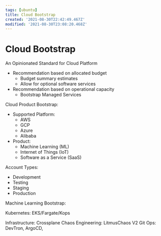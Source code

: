 ```yaml
---
tags: [ubuntu]
title: Cloud Bootstrap
created: '2021-08-30T22:42:49.467Z'
modified: '2021-08-30T23:08:20.468Z'
---
```


# Cloud Bootstrap

An Opinionated Standard for Cloud Platform
  - Recommendation based on allocated budget
    - Budget summary estimates
    - Allow for optional software services
  - Recommendation based on operational capacity
    - Bootstrap Managed Services

Cloud Product Bootstrap:
- Supported Platform:
  - AWS
  - GCP
  - Azure
  - Alibaba
- Product:
  - Machine Learning (ML)
  - Internet of Things (IoT)
  - Software as a Service (SaaS)

Account Types:
- Development
- Testing
- Staging
- Production





Machine Learning Bootstrap:

Kubernetes: EKS/Fargate/Kops

Infrastructure: Crossplane
Chaos Engineering: LitmusChaos V2
Git Ops: DevTron, ArgoCD, 



